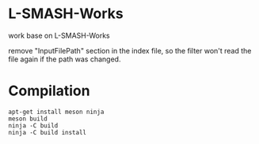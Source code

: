 # L-SMASH-Works

work base on L-SMASH-Works

remove "InputFilePath" section in the index file, so the filter won't read the file again if the path was changed.

# Compilation

```
apt-get install meson ninja
meson build
ninja -C build
ninja -C build install
```
